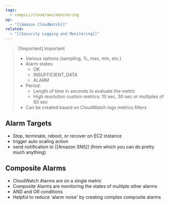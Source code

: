 ```yaml
---
tags:
  - compsci/cloud/aws/monitoring
up:
  - "[[Amazon CloudWatch]]"
related:
  - "[[Security Logging and Monitoring]]"
---
```

>[!important] Important
> - Various options (sampling, %, max, min, etc.)
> - Alarm states:
> 	- OK
> 	- INSUFFICIENT_DATA
> 	- ALARM
> - Period:
> 	- Length of time in seconds to evaluate the metric
> 	- High resolution custom metrics: 10 sec, 30 sec or multiples of 60 sec
> - Can be created based on CloudWatch logs metrics filters

## Alarm Targets

- Stop, terminate, reboot, or recover on EC2 instance
- trigger auto scaling action
- send notification to [[Amazon SNS]] (from which you can do pretty much anything)

## Composite Alarms

- CloudWatch Alarms are on a single metric
- Composite Alarms are monitoring the states of multiple other alarms
- AND and OR conditions
- Helpful to reduce 'alarm noise' by creating complex composite alarms



